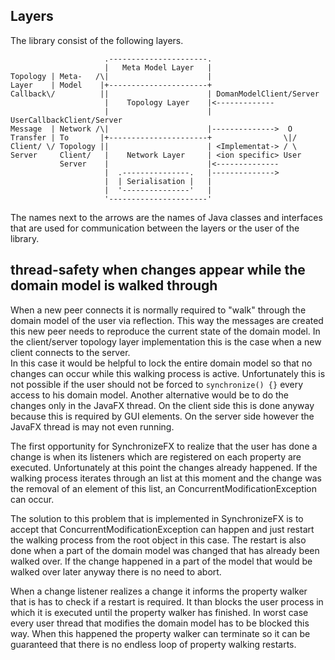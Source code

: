 ## Layers
The library consist of the following layers.

	                     .----------------------.
	                     |   Meta Model Layer   | 
	Topology | Meta-   /\|                      |
	Layer    | Model    |+----------------------+
	Callback\/          ||                      | DomanModelClient/Server
	                     |    Topology Layer    |<------------- 
	                     |                      | UserCallbackClient/Server
	Message  | Network /\|                      |-------------->  O                  
	Transfer | To       |+----------------------+                \|/
	Client/ \/ Topology ||                      | <Implementat-> / \
	Server     Client/   |    Network Layer     | <ion specific> User
	           Server    |                      |<--------------
	                     |  .---------------.   |-------------->
	                     |  | Serialisation |   |
	                     |  '---------------'   |
	                     '----------------------'

The names next to the arrows are the names of Java classes and interfaces that are used for communication between the layers or the user of the library.

## thread-safety when changes appear while the domain model is walked through
When a new peer connects it is normally required to "walk" through the domain model of the user via reflection. 
This way the messages are created this new peer needs to reproduce the current state of the domain model.
In the client/server topology layer implementation this is the case when a new client connects to the server.  
In this case it would be helpful to lock the entire domain model so that no changes can occur while this walking process is active.
Unfortunately this is not possible if the user should not be forced to `synchronize() {}` every access to his domain model.
Another alternative would be to do the changes only in the JavaFX thread.
On the client side this is done anyway because this is required by GUI elements.
On the server side however the JavaFX thread is may not even running.

The first opportunity for SynchronizeFX to realize that the user has done a change is when its listeners which are registered on each property are executed.
Unfortunately at this point the changes already happened.
If the walking process iterates through an list at this moment and the change was the removal of an element of this list, an ConcurrentModificationException can occur.

The solution to this problem that is implemented in SynchronizeFX is to accept that ConcurrentModificationException can happen and just restart the walking process from the root object in this case.
The restart is also done when a part of the domain model was changed that has already been walked over. 
If the change happened in a part of the model that would be walked over later anyway there is no need to abort.

When a change listener realizes a change it informs the property walker that is has to check if a restart is required.
It than blocks the user process in which it is executed until the property walker has finished.
In worst case every user thread that modifies the domain model has to be blocked this way.
When this happened the property walker can terminate so it can be guaranteed that there is no endless loop of property walking restarts.